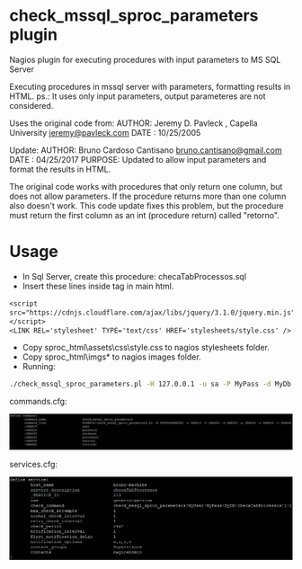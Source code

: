 # check_mssql_sproc_parameters plugin
Nagios plugin for executing procedures with input parameters to MS SQL Server

Executing procedures in mssql server with parameters, formatting results in HTML.
ps.: It uses only input parameters, output parameteres are not considered.

Uses the original code from:
AUTHOR: Jeremy D. Pavleck , Capella University <jeremy@pavleck.com>
DATE  : 10/25/2005

Update:
AUTHOR: Bruno Cardoso Cantisano <bruno.cantisano@gmail.com>
DATE  : 04/25/2017
PURPOSE: Updated to allow input parameters and format the results in HTML.

The original code works with procedures that only return one column, but
does not allow parameters. If the procedure returns more than one column also
doesn't work. This code update fixes this problem, but the procedure
must return the first column as an int (procedure return) called "retorno".

# Usage
 * In Sql Server, create this procedure: checaTabProcessos.sql
 * Insert these lines inside <head></head> tag in main html.
```
<script src="https://cdnjs.cloudflare.com/ajax/libs/jquery/3.1.0/jquery.min.js"></script>
<LINK REL='stylesheet' TYPE='text/css' HREF='stylesheets/style.css' />
``` 
 * Copy sproc_html\assets\css\style.css to nagios stylesheets folder.
 * Copy sproc_html\imgs\* to nagios images folder.
 * Running:

```bash
./check_mssql_sproc_parameters.pl -H 127.0.0.1 -u sa -P MyPass -d MyDb -p checaTabProcessos -c 2 -w 1
```

commands.cfg:

![ScreenShot](commands.png?raw=true)

services.cfg:

![ScreenShot](services.png?raw=true)
